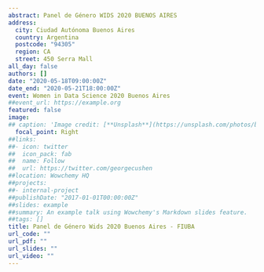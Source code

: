 ```yaml
---
abstract: Panel de Género WIDS 2020 BUENOS AIRES
address:
  city: Ciudad Autónoma Buenos Aires
  country: Argentina
  postcode: "94305"
  region: CA
  street: 450 Serra Mall
all_day: false
authors: []
date: "2020-05-18T09:00:00Z"
date_end: "2020-05-21T18:00:00Z"
event: Women in Data Science 2020 Buenos Aires
##event_url: https://example.org
featured: false
image:
## caption: 'Image credit: [**Unsplash**](https://unsplash.com/photos/bzdhc5b3Bxs)'
  focal_point: Right
##links:
##- icon: twitter
##  icon_pack: fab
##  name: Follow
##  url: https://twitter.com/georgecushen
##location: Wowchemy HQ
##projects:
##- internal-project
##publishDate: "2017-01-01T00:00:00Z"
##slides: example
##summary: An example talk using Wowchemy's Markdown slides feature.
##tags: []
title: Panel de Género Wids 2020 Buenos Aires - FIUBA
url_code: ""
url_pdf: ""
url_slides: ""
url_video: ""
---
```






